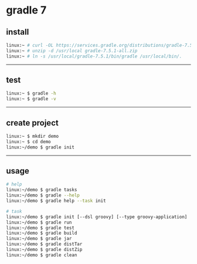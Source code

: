 # gradle 7

## install

```bash
linux:~ # curl -OL https://services.gradle.org/distributions/gradle-7.5.1-all.zip
linux:~ # unzip -d /usr/local gradle-7.5.1-all.zip
linux:~ # ln -s /usr/local/gradle-7.5.1/bin/gradle /usr/local/bin/.
```

---

## test

```bash
linux:~ $ gradle -h
linux:~ $ gradle -v
```

---

## create project

```bash
linux:~ $ mkdir demo
linux:~ $ cd demo
linux:~/demo $ gradle init
```

---

## usage

```bash
# help
linux:~/demo $ gradle tasks
linux:~/demo $ gradle --help
linux:~/demo $ gradle help --task init

# task
linux:~/demo $ gradle init [--dsl groovy] [--type groovy-application]
linux:~/demo $ gradle run
linux:~/demo $ gradle test
linux:~/demo $ gradle build
linux:~/demo $ gradle jar
linux:~/demo $ gradle distTar
linux:~/demo $ gradle distZip
linux:~/demo $ gradle clean
```
